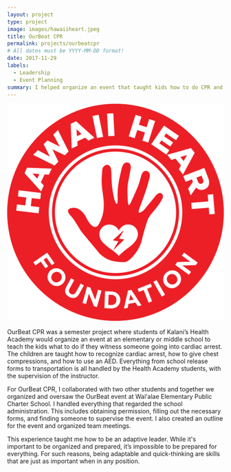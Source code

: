 ```yaml
---
layout: project
type: project
image: images/hawaiiheart.jpeg
title: OurBeat CPR
permalink: projects/ourbeatcpr
# All dates must be YYYY-MM-DD format!
date: 2017-11-29
labels:
  - Leadership
  - Event Planning
summary: I helped organize an event that taught kids how to do CPR and how to use an AED. 
---
```

<img class="ui medium right floated rounded image" src="/images/hawaiiheart.jpeg">

OurBeat CPR was a semester project where students of Kalani’s Health Academy would organize an event at an elementary or middle school to teach the kids what to do if they witness someone going into cardiac arrest. The children are taught how to recognize cardiac arrest, how to give chest compressions, and how to use an AED. Everything from school release forms to transportation is all handled by the Health Academy students, with the supervision of the instructor. 

For OurBeat CPR, I collaborated with two other students and together we organized and oversaw the OurBeat event at Waiʻalae Elementary Public Charter School. I handled everything that regarded the school administration. This includes obtaining permission, filling out the necessary forms, and finding someone to supervise the event. I also created an outline for the event and organized team meetings. 

This experience taught me how to be an adaptive leader. While it's important to be organized and prepared, it’s impossible to be prepared for everything. For such reasons, being adaptable and quick-thinking are skills that are just as important when in any position. 



